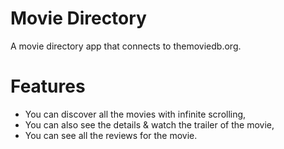 # Movie Directory

A movie directory app that connects to themoviedb.org.

# Features

- You can discover all the movies with infinite scrolling,
- You can also see the details & watch the trailer of the movie,
- You can see all the reviews for the movie.
